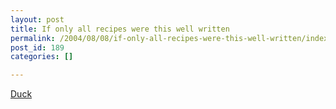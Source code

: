 ```yaml
---
layout: post
title: If only all recipes were this well written
permalink: /2004/08/08/if-only-all-recipes-were-this-well-written/index.html
post_id: 189
categories: []

---
```


 <a href="http://www.textism.com/article/788/duck">Duck</a>


